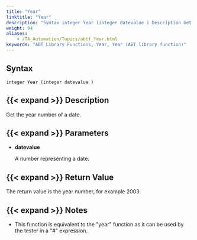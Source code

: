 ```yaml
--- 
title: "Year"
linktitle: "Year"
description: "Syntax integer Year (integer datevalue ) Description Get the year number of a date. Parameters datevalue A number representing a date. Return Value The return value is the year number, for example ..."
weight: 94
aliases: 
    - /TA_Automation/Topics/abtf_Year.html
keywords: "ABT Library Functions, Year, Year (ABT library function)"
---
```


## Syntax

`integer Year (integer datevalue )`

## {{< expand >}} Description

Get the year number of a date.

## {{< expand >}} Parameters

-   **datevalue**

    A number representing a date.


## {{< expand >}} Return Value

The return value is the year number, for example 2003.

## {{< expand >}} Notes

-   This function is equivalent to the "year" function as it can be used by the tester in a "\#" expression.



